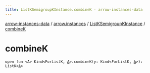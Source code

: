```yaml
---
title: ListKSemigroupKInstance.combineK - arrow-instances-data
---
```


[arrow-instances-data](../../index.html) / [arrow.instances](../index.html) / [ListKSemigroupKInstance](index.html) / [combineK](./combine-k.html)

# combineK

`open fun <A> Kind<ForListK, `[`A`](combine-k.html#A)`>.combineK(y: Kind<ForListK, `[`A`](combine-k.html#A)`>): ListK<`[`A`](combine-k.html#A)`>`